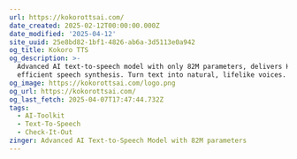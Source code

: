 ```yaml
---
url: https://kokorottsai.com/
date_created: 2025-02-12T00:00:00.000Z
date_modified: '2025-04-12'
site_uuid: 25e8bd82-1bf1-4826-ab6a-3d5113e0a942
og_title: Kokoro TTS
og_description: >-
  Advanced AI text-to-speech model with only 82M parameters, delivers HQ and
  efficient speech synthesis. Turn text into natural, lifelike voices.
og_image: https://kokorottsai.com/logo.png
og_url: https://kokorottsai.com/
og_last_fetch: 2025-04-07T17:47:44.732Z
tags:
  - AI-Toolkit
  - Text-To-Speech
  - Check-It-Out
zinger: Advanced AI Text-to-Speech Model with 82M parameters
---
```



























































